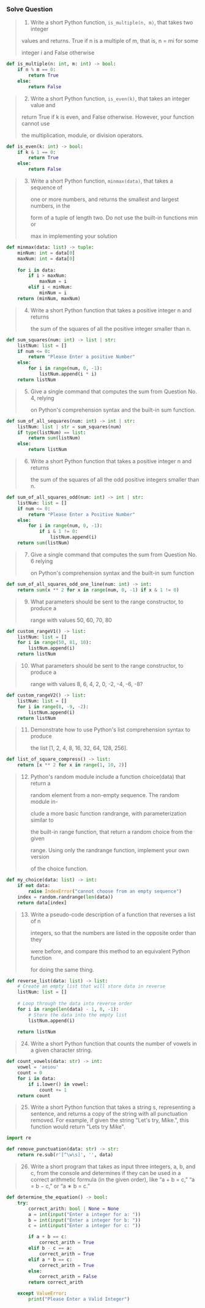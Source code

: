 ### Solve Question



>1. Write a short Python function, `is_multiple(n, m)`, that takes two integer
>
>   values and returns. True if n is a multiple of m, that is, n = mi for some 
>
>   integer i and False otherwise



```python
def is_multiple(n: int, m: int) -> bool:
	if n % m == 0:
		return True
	else:
		return False
```

>2. Write a short Python function, `is_even(k)`, that takes an integer value and
>
>   return True if k is even, and False otherwise. However, your function cannot use
>
>   the multiplication, module, or division operators.



```python
def is_even(k: int) -> bool:
    if k & 1 == 0:
        return True
    else:
        return False
```

> 3. Write a short Python function, `minmax(data)`, that takes a sequence of 
>
>    one or more numbers, and returns the smallest and largest numbers, in the
>
>    form of a tuple of length two. Do not use the built-in functions min or 
>
>    max in implementing your solution



```python
def minmax(data: list) -> tuple:
    minNum: int = data[0]
    maxNum: int = data[0]
    
    for i in data:
        if i > maxNum:
            maxNum = i
        elif i < minNum:
            minNum = i
    return (minNum, maxNum)
```

> 4. Write a short Python function that takes a positive integer n and returns
>
>    the sum of the squares of all the positive integer smaller than n.



```python
def sum_squares(num: int) -> list | str:
    listNum: list = []
    if num <= 0:
        return "Please Enter a positive Number"
    else:
        for i in range(num, 0, -1):
            listNum.append(i * i)
	return listNum
```

> 5. Give a single command that computes the sum from Question No. 4, relying
>
>    on Python's comprehension syntax and the built-in sum function.



```python
def sum_of_all_sequares(num: int) -> int | str:
    listNum: list | str = sum_squares(num)
    if type(listNum) == list:
        return sum(listNum)
    else:
        return listNum
```

> 6. Write a short Python function that takes a positive integer n and returns
>
>    the sum of the squares of all the odd positive integers smaller than n.



```python
def sum_of_all_squares_odd(num: int) -> int | str:
    listNum: list = []
    if num <= 0:
        return "Please Enter a Positive Number"
    else:
        for i in range(num, 0, -1):
            if i & 1 != 0:
                listNum.append(i)
    return sum(listNum)
```

> 7. Give a single command that computes the sum from Question No. 6 relying
>
>    on Python's comprehension syntax and the built-in sum function

```python
def sum_of_all_squares_odd_one_line(num: int) -> int:
    return sum(x ** 2 for x in range(num, 0, -1) if x & 1 != 0)
```



> 9. What parameters should be sent to the range constructor, to produce a 
>
>    range with values 50, 60, 70, 80

```python
def custom_rangeV1() -> list:
    listNum: list = []
    for i in range(50, 81, 10):
        listNum.append(i)
    return listNum
```



> 10. What parameters should be sent to the range constructor, to produce a 
>
>     range with values 8, 6, 4, 2, 0, -2, -4, -6, -8?

```python
def custom_rangeV2() -> list:
    listNum: list = []
    for i in range(8, -9, -2):
        listNum.append(i)
    return listNum
```



> 11. Demonstrate how to use Python's list comprehension syntax to produce
>
>     the list [1, 2, 4, 8, 16, 32, 64, 128, 256].

```python
def list_of_square_compress() -> list:
    return [x ** 2 for x in range(1, 10, 2)]
```



> 12. Python's random module include a function choice(data) that return a
>
>     random element from a non-empty sequence. The random module in-
>
>     clude a more basic function randrange, with parameterization similar to
>
>     the built-in range function, that return a random choice from the given
>
>     range. Using only the randrange function, implement your own version
>
>     of the choice function.

```python
def my_choice(data: list) -> int:
    if not data:
        raise IndexError("cannot choose from an empty sequence")
    index = random.randrange(len(data))
    return data[index]
```



> 13. Write a pseudo-code description of a function that reverses a list of n
>
>     integers, so that the numbers are listed in the opposite order than they 
>
>     were before, and compare this method to an equivalent Python function 
>
>     for doing the same thing.

```python
def reverse_list(data: list) -> list:
    # Create an empty list that will store data in reverse
    listNum: list = []
    
    # Loop through the data into reverse order
    for i in range(len(data) - 1, 0, -1):
        # Store the data into the empty list
        listNum.append(i)
    
    return listNum
```

> 24. Write a short Python function that counts the number of vowels in a given
>     character string.

```python
def count_vowels(data: str) -> int:
    vowel = 'aeiou'
    count = 0
    for i in data:
        if i.lower() in vowel:
            count += 1
    return count
```

> 25. Write a short Python function that takes a string s, representing a sentence,
>     and returns a copy of the string with all punctuation removed. For example,
>     if given the string "Let's try, Mike.", this function would return
>     "Lets try Mike".

```python
import re

def remove_punctuation(data: str) -> str:
    return re.sub(r'[^\w\s]', '', data)
```

> 26. Write a short program that takes as input three integers, a, b, and c, from
>     the console and determines if they can be used in a correct arithmetic
>     formula (in the given order), like “a + b = c,” “a = b − c,” or “a ∗ b = c.”

```python
def determine_the_equation() -> bool:
    try:
        correct_arith: bool | None = None
        a = int(input("Enter a integer for a: "))
        b = int(input("Enter a integer for b: "))
        c = int(input("Enter a integer for c: "))

        if a + b == c:
            correct_arith = True
        elif b - c == a:
            correct_arith = True
        elif a * b == c:
            correct_arith = True
        else:
            correct_arith = False
        return correct_arith

    except ValueError:
        print("Please Enter a Valid Integer")
```

